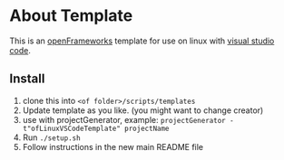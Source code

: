 # About Template

This is an [openFrameworks](https://openframeworks.cc/) template for use on linux with [visual studio code](https://code.visualstudio.com/).

## Install

1. clone this into `<of folder>/scripts/templates`
2. Update template as you like. (you might want to change creator)
2. use with projectGenerator, example: `projectGenerator -t"ofLinuxVSCodeTemplate" projectName`
3. Run `./setup.sh`
3. Follow instructions in the new main README file
